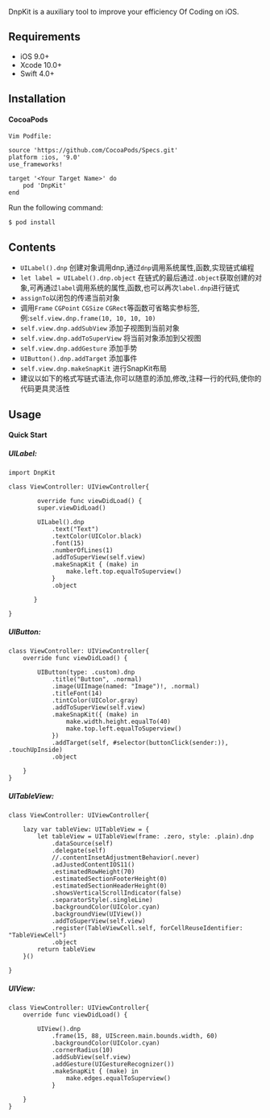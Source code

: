 
DnpKit is a auxiliary tool to improve your efficiency Of Coding on iOS.

## Requirements

* iOS 9.0+
* Xcode 10.0+
* Swift 4.0+

## Installation

#### CocoaPods

`Vim Podfile:`

```
source 'https://github.com/CocoaPods/Specs.git'
platform :ios, '9.0'
use_frameworks!

target '<Your Target Name>' do
    pod 'DnpKit'
end
```

Run the following command:

```
$ pod install
```

## Contents

* `UILabel().dnp` 创建对象调用dnp,通过`dnp`调用系统属性,函数,实现链式编程
* `let label = UILabel().dnp.object` 在链式的最后通过`.object`获取创建的对象,可再通过`label`调用系统的属性,函数,也可以再次`label.dnp`进行链式
* `assignTo`以闭包的传递当前对象
* 调用`Frame` `CGPoint` `CGSize` `CGRect`等函数可省略实参标签,例:`self.view.dnp.frame(10, 10, 10, 10)`
* `self.view.dnp.addSubView` 添加子视图到当前对象
* `self.view.dnp.addToSuperView` 将当前对象添加到父视图
* `self.view.dnp.addGesture` 添加手势
* `UIButton().dnp.addTarget` 添加事件
* `self.view.dnp.makeSnapKit` 进行SnapKit布局
* 建议以如下的格式写链式语法,你可以随意的添加,修改,注释一行的代码,使你的代码更具灵活性

## Usage

#### Quick Start

##### UILabel:

```
import DnpKit

class ViewController: UIViewController{

	    override func viewDidLoad() {
        super.viewDidLoad()
        
        UILabel().dnp
            .text("Text")
            .textColor(UIColor.black)
            .font(15)
            .numberOfLines(1)
            .addToSuperView(self.view)
            .makeSnapKit { (make) in
                make.left.top.equalToSuperview()
            }
            .object
            
       }

}
```

##### UIButton:

```
class ViewController: UIViewController{
	override func viewDidLoad() {

        UIButton(type: .custom).dnp
            .title("Button", .normal)
            .image(UIImage(named: "Image")!, .normal)
            .titleFont(14)
            .tintColor(UIColor.gray)
            .addToSuperView(self.view)
            .makeSnapKit({ (make) in
                make.width.height.equalTo(40)
                make.top.left.equalToSuperview()
            })
            .addTarget(self, #selector(buttonClick(sender:)), .touchUpInside)
            .object

    }
}

```

##### UITableView:

```
class ViewController: UIViewController{
    
    lazy var tableView: UITableView = {
        let tableView = UITableView(frame: .zero, style: .plain).dnp
            .dataSource(self)
            .delegate(self)
            //.contentInsetAdjustmentBehavior(.never)
            .adJustedContentIOS11()
            .estimatedRowHeight(70)
            .estimatedSectionFooterHeight(0)
            .estimatedSectionHeaderHeight(0)
            .showsVerticalScrollIndicator(false)
            .separatorStyle(.singleLine)
            .backgroundColor(UIColor.cyan)
            .backgroundView(UIView())
            .addToSuperView(self.view)
            .register(TableViewCell.self, forCellReuseIdentifier: "TableViewCell")
            .object
        return tableView
    }()
    
}
```

##### UIView: 

```
class ViewController: UIViewController{
	override func viewDidLoad() {

        UIView().dnp
            .frame(15, 88, UIScreen.main.bounds.width, 60)
            .backgroundColor(UIColor.cyan)
            .cornerRadius(10)
            .addSubView(self.view)
            .addGesture(UIGestureRecognizer())
            .makeSnapKit { (make) in
                make.edges.equalToSuperview()
        	}

    }
}
```

